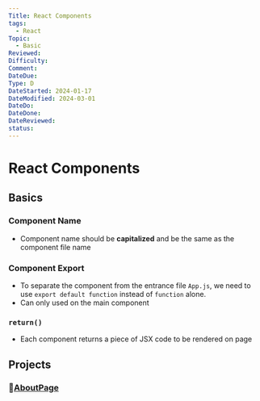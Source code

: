```yaml
---
Title: React Components
tags:
  - React
Topic:
  - Basic
Reviewed: 
Difficulty: 
Comment: 
DateDue: 
Type: D
DateStarted: 2024-01-17
DateModified: 2024-03-01
DateDo: 
DateDone: 
DateReviewed: 
status:
---
```


# React Components

## Basics

### Component Name
- Component name should be **capitalized** and be the same as the component file name

### Component Export
- To separate the component from the entrance file `App.js`, we need to use `export default function` instead of `function` alone.
- Can only used on the main component

### `return()`
- Each component returns a piece of JSX code to be rendered on page

## Projects

### 📌[AboutPage](AboutPage.md)

